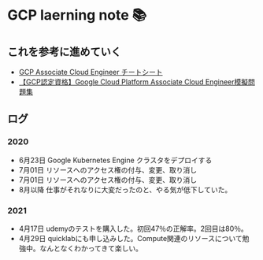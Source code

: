 # GCP laerning note 📚

## これを参考に進めていく
* [GCP Associate Cloud Engineer チートシート](https://qiita.com/kyo2bay/items/b9d1e5f2511c90b94c92)
* [【GCP認定資格】Google Cloud Platform Associate Cloud Engineer模擬問題集](https://www.udemy.com/course/gcp-ace-mogi/)

## ログ
### 2020
* 6月23日 Google Kubernetes Engine クラスタをデプロイする
* 7月01日 リソースへのアクセス権の付与、変更、取り消し
* 7月01日 リソースへのアクセス権の付与、変更、取り消し
* 8月以降 仕事がそれなりに大変だったのと、やる気が低下していた。


### 2021
* 4月17日 udemyのテストを購入した。初回47％の正解率。2回目は80％。
* 4月29日 quicklabにも申し込みした。Compute関連のリソースについて勉強中。なんとなくわかってきて楽しい。



